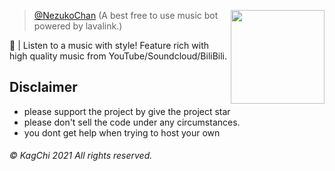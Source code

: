<a href="https://github.com/NezuChan/nezu"> <img align="right" src="https://cdn.discordapp.com/avatars/616169470293049344/8816a7d1410bf85998c36775b2ba9990.png?size=4096" width="150"></a>

> [@NezukoChan](https://github.com/NezuChan/nezu) (A best free to use music bot powered by lavalink.) 

🎵 | Listen to a music with style! Feature rich with high quality music from YouTube/Soundcloud/BiliBili.

## Disclaimer
 - please support the project by give the project star
 - please don't sell the code under any circumstances.
 - you dont get help when trying to host your own

###### © KagChi 2021 All rights reserved.
